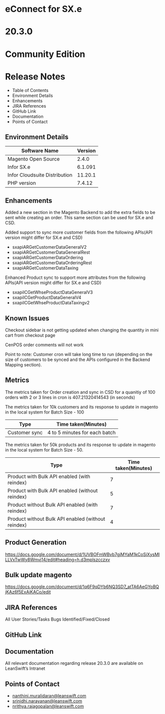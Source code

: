 

# **eConnect for SX.e** 
# **20.3.0** 
# **Community Edition**


# **Release Notes**

- Table of Contents
- Environment Details	
- Enhancements	
- JIRA References
- GitHub Link
- Documentation
- Points of Contact


## Environment Details

| Software Name | Version | 
| --- | --- |
| Magento Open Source| 2.4.0 |
| Infor SX.e  | 6.1.091 |
| Infor Cloudsuite Distribution | 11.20.1 |
| PHP version | 7.4.12 |



## Enhancements

Added a new section in the Magento Backend to add the extra fields to be sent while creating an order. This same section can be used for SX.e and CSD.

Added support to sync more customer fields from the following APIs(API version might differ for SX.e and CSD)
- sxapiARGetCustomerDataGeneralV2
- sxapiARGetCustomerDataGeneralRest
- sxapiARGetCustomerDataOrdering
- sxapiARGetCustomerDataOrderingRest
- sxapiARGetCustomerDataTaxing

Enhanced Product sync to support more attributes from the following APIs(API version might differ for SX.e and CSD)
- sxapiICGetWhseProductDataGeneralV3
- sxapiICGetProductDataGeneralV4
- sxapiICGetWhseProductDataTaxingv2


## Known Issues

Checkout sidebar is not getting updated when changing the quantity in mini cart from checkout page

CenPOS order comments will not work

Point to note: Customer cron will take long time to run (depending on the size of customers to be synced and the APIs configured in the Backend Mapping section).

## Metrics

The metrics taken for Order creation and sync in CSD for a quanitiy of 100 orders with 2 or 3 lines in cron is 407.21320414543 (in seconds)

The metrics taken for 10k customers and its response to update in magento in the local system for Batch Size - 100

| Type | Time taken(Minutes) |
| --- | --- | 
| Customer sync | 4 to 5 minutes for each batch |

The metrics taken for 50k products and its response to update in magento in the local system for Batch Size - 50.

| Type | Time taken(Minutes) |
| --- | --- |
| Product with Bulk API enabled (with reindex)| 7 |
| Product with Bulk API enabled (without reindex) | 5 |
| Product without Bulk API enabled (with reindex)| 7 |
| Product without Bulk API enabled (without reindex) | 4 |

## Product Generation

https://docs.google.com/document/d/1UVBOFmWBvb7gjMYaM1kCoSiXysMILLVxTwWy8Wmvj14/edit#heading=h.d3mplszcczxv


## Bulk update magento

https://docs.google.com/document/d/1q6F9qDYb6NQ3SD7_atTA6AeGYoBQjKAz6f5ExAiKACo/edit


## JIRA References

All
User Stories/Tasks
Bugs Identified/Fixed/Closed 

## GitHub Link


## Documentation

All relevant documentation regarding release 20.3.0 are available on LeanSwift’s Intranet 


## Points of Contact

- nanthini.muralidaran@leanswift.com
- srinidhi.narayanan@leanswift.com
- nrithya.rajagopalan@leanswift.com






